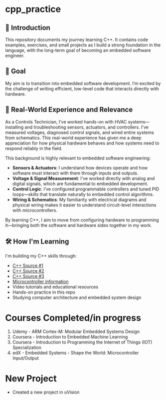 # cpp_practice

## 📘 Introduction
This repository documents my journey learning C++. It contains code examples, exercises, and small projects as I build a strong foundation in the language, with the long-term goal of becoming an embedded software engineer.

## 🎯 Goal
My aim is to transition into embedded software development. I’m excited by the challenge of writing efficient, low-level code that interacts directly with hardware.

## 🔧 Real-World Experience and Relevance
As a Controls Technician, I’ve worked hands-on with HVAC systems—installing and troubleshooting sensors, actuators, and controllers. I've measured voltages, diagnosed control signals, and wired entire systems from schematics. This real-world experience has given me a deep appreciation for how physical hardware behaves and how systems need to respond reliably in the field.

This background is highly relevant to embedded software engineering:
- **Sensors & Actuators**: I understand how devices operate and how software must interact with them through inputs and outputs.
- **Voltage & Signal Measurement**: I've worked directly with analog and digital signals, which are fundamental to embedded development.
- **Control Logic**: I’ve configured programmable controllers and tuned PID loops—skills that translate naturally to embedded control algorithms.
- **Wiring & Schematics**: My familiarity with electrical diagrams and physical wiring makes it easier to understand circuit-level interactions with microcontrollers.

By learning C++, I aim to move from configuring hardware to programming it—bringing both the software and hardware sides together in my work.

## 🛠️ How I'm Learning
I'm building my C++ skills through:
- [C++ Source #1](https://en.cppreference.com/)
- [C++ Source #2](https://devdocs.io/cpp/algorithm/binary_search)
- [C++ Source #3](https://www.geeksforgeeks.org/cpp/cpp-pointers/)
- [Microcontroller information](https://www.geeksforgeeks.org/digital-logic/microcontroller-and-its-types/)
- Video tutorials and educational resources
- Hands-on practice in this repo
- Studying computer architecture and embedded system design


# Courses Completed/in progress
1. Udemy - ARM Cortex-M: Modular Embedded Systems Design
2. Coursera - Introduction to Embedded Machine Learning
2. Coursera - Introduction to Programming the Internet of Things (IOT) Specialization
3. edX - Embedded Systems - Shape the World: Microcontroller Input/Output


# New Project
- Created a new project in uVision

